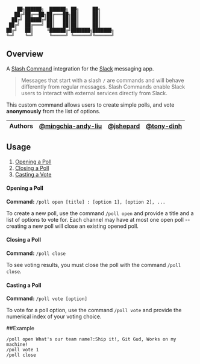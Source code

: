 ```
    ██╗██████╗  ██████╗ ██╗     ██╗     
   ██╔╝██╔══██╗██╔═══██╗██║     ██║     
  ██╔╝ ██████╔╝██║   ██║██║     ██║     
 ██╔╝  ██╔═══╝ ██║   ██║██║     ██║     
██╔╝   ██║     ╚██████╔╝███████╗███████╗
╚═╝    ╚═╝      ╚═════╝ ╚══════╝╚══════╝
```

## Overview
A [Slash Command](https://api.slack.com/slash-commands) integration for the [Slack](https://slack.com/) messaging app. 
> Messages that start with a slash `/` are commands and will behave differently from regular messages. Slash Commands enable Slack users to interact with external services directly from Slack.

This custom command allows users to create simple polls, and vote **anonymously** from the list of options.

| Authors | [**@mingchia-andy-liu**](https://github.com/mingchia-andy-liu) | [**@jshepard**](https://github.com/jshepard) | [**@tony-dinh**](https://github.com/tony-dinh)|
|:-------:|:----:|:-----:|:----:|

## Usage

1. [Opening a Poll](#open)
1. [Closing a Poll](#close)
1. [Casting a Vote](#vote)

#### <a name="open">Opening a Poll</a>

**Command:** `/poll open [title] : [option 1], [option 2], ...`

To create a new poll, use the command `/poll open` and provide a title and a list of options to vote for. Each channel may have at most one open poll -- creating a new poll will close an existing opened poll.

#### <a name="close">Closing a Poll</a>

**Command:** `/poll close`

To see voting results, you must close the poll with the command `/poll close`.


#### <a name="vote">Casting a Poll</a>

**Command:** `/poll vote [option]`

To vote for a poll option, use the command `/poll vote` and provide the numerical index of your voting choice.

##Example
```
/poll open What's our team name?:Ship it!, Git Gud, Works on my machine!
/poll vote 1
/poll close
```
